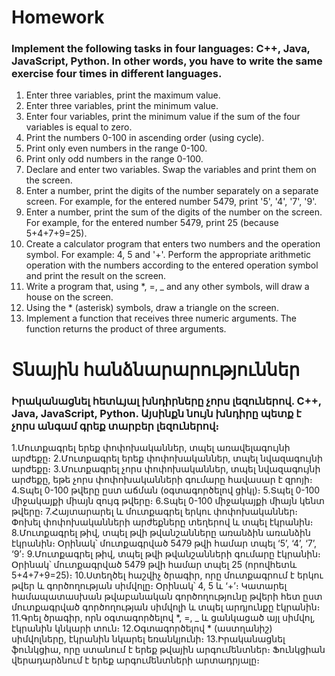 # Homework
### Implement the following tasks in four languages: C++, Java, JavaScript, Python. In other words, you have to write the same exercise four times in different languages.
1. Enter three variables, print the maximum value.
2. Enter three variables, print the minimum value.
3. Enter four variables, print the minimum value if the sum of the four variables is equal to zero.
4. Print the numbers 0-100 in ascending order (using cycle).
5. Print only even numbers in the range 0-100.
6. Print only odd numbers in the range 0-100.
7. Declare and enter two variables. Swap the variables and print them on the screen.
8. Enter a number, print the digits of the number separately on a separate screen. For example, for the entered number 5479, print '5', '4', '7', '9'.
9. Enter a number, print the sum of the digits of the number on the screen. For example, for the entered number 5479, print 25 (because 5+4+7+9=25).
10. Create a calculator program that enters two numbers and the operation symbol. For example: 4, 5 and '+'. Perform the appropriate arithmetic operation with the numbers according to the entered operation symbol and print the result on the screen.
11. Write a program that, using *, =, _ and any other symbols, will draw a house on the screen.
12. Using the * (asterisk) symbols, draw a triangle on the screen.
13. Implement a function that receives three numeric arguments. The function returns the product of three arguments.


# Տնային հանձնարարություններ
### Իրականացնել հետևյալ խնդիրները չորս լեզուներով. C++, Java, JavaScript, Python. Այսինքն նույն խնդիրը պետք է չորս անգամ գրեք տարբեր լեզուներով։
1.Մուտքագրել երեք փոփոխականներ, տպել առավելագույնի արժեքը։
2.Մուտքագրել երեք փոփոխականներ, տպել նվազագույնի արժեքը։
3.Մուտքագրել չորս փոփոխականներ, տպել նվազագույնի արժեքը, եթե չորս փոփոխականների գումարը հավասար է զրոյի։
4.Տպել 0-100 թվերը ըստ աճման (օգտագործելով ցիկլ)։
5.Տպել 0-100 միջակայքի միայն զույգ թվերը։
6.Տպել 0-100 միջակայքի միայն կենտ թվերը։
7.Հայտարարել և մուտքագրել երկու փոփոխականներ։ Փոխել փոփոխականների արժեքները տեղերով և տպել էկրանին։
8.Մուտքագրել թիվ, տպել թվի թվանշանները առանձին առանձին էկրանին։ Օրինակ՝ մուտքագրված 5479 թվի համար տպել ‘5’, ‘4’, ‘7’, ‘9’։
9.Մուտքագրել թիվ, տպել թվի թվանշանների գումարը էկրանին։ Օրինակ՝ մուտքագրված 5479 թվի համար տպել 25 (որովհետև 5+4+7+9=25)։
10.Ստեղծել հաշվիչ ծրագիր, որը մուտքագրում է երկու թվեր և գործողության սիմվոլը։ Օրինակ՝ 4, 5 և ‘+’։ Կատարել համապատասխան թվաբանական գործողությունը թվերի հետ ըստ մուտքագրված գործողության սիմվոլի և տպել արդյունքը էկրանին։
11.Գրել ծրագիր, որն օգտագործելով *, =, _ և ցանկացած այլ սիմվոլ, էկրանին կնկարի տուն։
12.Օգտագործելով * (աստղանիշ) սիմվոլները, էկրանին նկարել եռանկյունի։
13.Իրականացնել ֆունկցիա, որը ստանում է երեք թվային արգումենտներ։ Ֆունկցիան վերադարձնում է երեք արգումենտների արտադրյալը։
